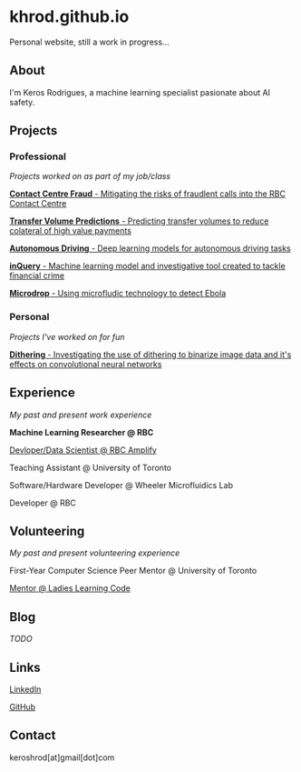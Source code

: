# khrod.github.io

Personal website, still a work in progress...

## About

I'm Keros Rodrigues, a machine learning specialist pasionate about AI safety.

## Projects

### Professional

*Projects worked on as part of my job/class*

[**Contact Centre Fraud** - Mitigating the risks of fraudlent calls into the RBC Contact Centre ](https://khrod.github.io/)

[**Transfer Volume Predictions** - Predicting transfer volumes to reduce colateral of high value payments](https://khrod.github.io/)

[**Autonomous Driving** - Deep learning models for autonomous driving tasks](https://khrod.github.io/)

[**inQuery** - Machine learning model and investigative tool created to tackle financial crime](https://khrod.github.io/)

[**Microdrop** - Using microfludic technology to detect Ebola](https://khrod.github.io/)

### Personal

*Projects I've worked on for fun*

[**Dithering** - Investigating the use of dithering to binarize image data and it's effects on convolutional neural networks](https://khrod.github.io/)

## Experience

*My past and present work experience*

**Machine Learning Researcher @ RBC**

[Devloper/Data Scientist @ RBC Amplify](https://www.utoronto.ca/news/u-t-students-awarded-rbc-amplify-s-most-disruptive-prize-ai-used-monitoring-e-transfers)

Teaching Assistant @ University of Toronto

Software/Hardware Developer @ Wheeler Microfluidics Lab

Developer @ RBC

## Volunteering

*My past and present volunteering experience*

First-Year Computer Science Peer Mentor @ University of Toronto

[Mentor @ Ladies Learning Code](https://notablelife.com/python-ladies-learning-code/)

## Blog
*TODO*

## Links
[LinkedIn](https://www.linkedin.com/in/keros-rodrigues/)

[GitHub](https://github.com/khrod/)

## Contact
keroshrod[at]gmail[dot]com
